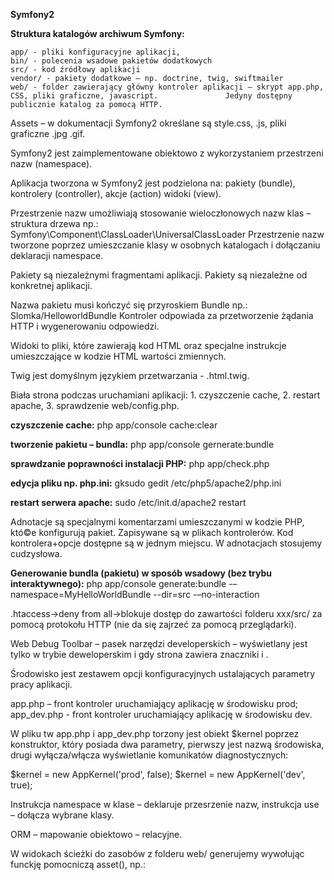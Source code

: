 <b>Symfony2

Struktura katalogów archiwum Symfony:</b>

	app/ - pliki konfiguracyjne aplikacji,
	bin/ - polecenia wsadowe pakietów dodatkowych
	src/ - kod źródłowy aplikacji
	vendor/ - pakiety dodatkowe – np. doctrine, twig, swiftmailer
	web/ - folder zawierający główny kontroler aplikacji – skrypt app.php, CSS, pliki graficzne, javascript. 		       Jedyny dostępny publicznie katalog za pomocą HTTP.

Assets – w dokumentacji Symfony2 określane są style.css, .js, pliki graficzne .jpg .gif.

Symfony2 jest zaimplementowane obiektowo z wykorzystaniem przestrzeni nazw (namespace).

Aplikacja tworzona w Symfony2 jest podzielona na:
	pakiety (bundle),
	kontrolery (controller),
	akcje (action)
	widoki (view).
	
Przestrzenie nazw umożliwiają stosowanie  wieloczłonowych nazw klas – struktura drzewa np.:
	Symfony\Component\ClassLoader\UniversalClassLoader
Przestrzenie nazw tworzone poprzez umieszczanie klasy w osobnych katalogach i dołączaniu deklaracji namespace.

Pakiety są niezależnymi fragmentami aplikacji. Pakiety są niezależne od konkretnej aplikacji. 

Nazwa pakietu musi kończyć się przyroskiem Bundle np.: Slomka/HelloworldBundle
Kontroler odpowiada za przetworzenie żądania HTTP i wygenerowaniu odpowiedzi.

Widoki to pliki, które zawierają kod HTML oraz specjalne instrukcje umieszczające w kodzie HTML wartości zmiennych. 

Twig jest domyślnym językiem przetwarzania - .html.twig.

Biała strona podczas uruchamiani aplikacji:
	1. czyszczenie cache,
	2. restart apache,
	3. sprawdzenie web/config.php.

<b>czyszczenie cache:</b>
php app/console cache:clear

<b>tworzenie pakietu – bundla:</b>
php app/console gernerate:bundle

<b>sprawdzanie poprawności instalacji PHP:</b>
php app/check.php

<b>edycja pliku np. php.ini:</b>
gksudo gedit /etc/php5/apache2/php.ini

<b>restart serwera apache:</b>
sudo /etc/init.d/apache2 restart

Adnotacje są specjalnymi komentarzami umieszczanymi w kodzie PHP, któ©e konfigurują pakiet. Zapisywane są w plikach kontrolerów. Kod kontrolera+opcje dostępne są w jednym miejscu. W adnotacjach stosujemy cudzysłowa.

<b>Generowanie bundla (pakietu) w sposób wsadowy (bez trybu interaktywnego):</b>
php app/console generate:bundle -–namespace=MyHelloWorldBundle --dir=src -–no-interaction

.htaccess->deny from all->blokuje dostęp do zawartości folderu xxx/src/ za pomocą protokołu HTTP (nie da się zajrzeć za pomocą przeglądarki).

Web Debug Toolbar – pasek narzędzi developerskich – wyświetlany jest tylko w trybie deweloperskim i gdy strona zawiera znaczniki <html> i <body>.

Środowisko jest zestawem opcji konfiguracyjnych ustalających parametry pracy aplikacji. 

app.php – front kontroler uruchamiający aplikację w środowisku prod;
app_dev.php - front kontroler uruchamiający aplikację w środowisku dev.

W pliku tw app.php i app_dev.php torzony jest obiekt $kernel poprzez konstruktor, który posiada dwa parametry, pierwszy jest nazwą środowiska, drugi wyłącza/włącza wyświetlanie komunikatów diagnostycznych:

$kernel = new AppKernel('prod', false);
$kernel = new AppKernel('dev', true);

Instrukcja namespace w klase – deklaruje przesrzenie nazw,
instrukcja use – dołącza wybrane klasy.

ORM – mapowanie obiektowo – relacyjne.

 W widokach ścieżki do zasobów z folderu web/ generujemy wywołując funckję pomocniczą asset(), np.:
<script src=”{{ asset('skrypt.js') }}”</script>


<b>kopiowanie zasobów .css, .js, .jpg z …/Resource/public do /web:</b>
php app/console assets:install web

<b>Tworzenie nowego projektu Symfony2 przykład:</b>
$ composer create-project symfony/framework-standard-edition /path/to/webroot/Symfony 2.1.x-dev


Instalacja NetBeans:
	1. Download strona netbeans.org
	2. Przechodzę do folderu Pobrane
	3. Wykonuję dwie komendy: chmod u+x netbeans-8.0-javase-linux.sh
	4. ./netbeans-8.0-javase-linux.sh

<b>Publikowanie zasobów w folderze web/:</b>
php app/console assets:install web

<b>Twig – załączanie dekoracji widoku akcji z folderu np. My/LoremBundle/Resource/views:</b>
{% extends ”MyLoremBundle::layout.html.twig” %}
{% block content %} //ustala treść któ©a zostanie umieszczona w 					  bloku
{% endblock %}

MyLoremBundle – nazwa pakietu
:: - pusta nazwa kontrolera (domyślnie pobierze z szablon z folderu views/ pakietu LoremBundle)
layout.html.twig – nazwa pakietu.


Domyślna nazwa widoków tworzona jest poprzez usunięcie przyrostka Action z nazwy metody i dodanie rozszerzenia .html.twig np.:

widok akcji dolorAction() kontrolera Ipsum
src/My/LoremBundle/Resources/views/Impus/dolor.html.twig

odwołanie do szablonu Twig (powyżej)odbywa się poprzez nazwę logiczną widoku:
MyLoremBundle:Ipsum:dolor.html.twig
[producent][pakiet][]Bundle:[kontroler]:[akcja].html.twig

Pakiet DoctrineFixturesBundle ułatwi a wypełnianie bazy danych na podstawie plików.

<b>Pobranie wszystkich pakietów wymienionych w katalogu [projekt]/deps:</b>
php bin/vendors install

<b>Usuwanie folder .git/ które zawierają historię pakietów:</b>
find vendor -name .git -type d -exec rm -fr {} \;

<b>Pakiety rejestrujemy w pliku [projekt]/app/AppKernel.php. np.:</b>
$bundles = array( 
... 
new Symfony\Bundle\DoctrineFixturesBundle\DoctrineFixturesBundle(), 
);

<b>Automatyczne ładowanie klas konfigurujemy w skrypcie [projekt]/app/autoload.php. np.:</b>
$loader->registerNamespaces(array( 
... 
'JMS' 		=> __DIR__.'/../vendor/bundles', 
'Doctrine\\Common\\DataFixtures' => __DIR__.'/../vendor/doctrine-fixtures/lib', 
'Doctrine\\Common' => __DIR__.'/../vendor/doctrine-common/lib', 
... 
));


W Symfony 2 klasę dostępu do bazy danych nazywamy modelem. <b>Generowanie klasy dostępu do bazy danych:</b>
php app/console generate:doctrine:entity

ścieżka do takiej klasy np.: src/My/FrontendBundle/Entity/Name.php

Metody get() służą do odczytu wartości właściwości, a metody set() — do ustalenia nowej wartości właściwości. Dostęp do właściwości prywatnych możliwy j est jedynie poprzez metod get() i set().

Rodzaje nazw logicznych: 
	 logiczne nazwy widoków (np. MyFrontendBundle:Default:index.html.twig), 
	 logiczne nazwy kontrolerów (np. MyFrontendBundle:Default:index), 
	 logiczne nazwy modeli (np. MyFrontendBundle:Name).

<b>Utworzenie tabeli w bazie (np. name według entity):</b>
php app/console doctrine:schema:update –force

</b>Wykonanie klasy wypełniającej tabelę danymi:</b>
php app/console doctrine:fixtures:load

<b>Usuwanie z systemu niepotrzebnych pakietów:</b>
sudo apt-get autoremove




<b>Doctrine2</b>
doctrine:schema:create 
doctrine:schema:drop (nie usuwa nieaktualnych już informacji np. zmiany nazwy tabeli).
doctrine:schema:update - uaktualnia strukturę bazy na podstawie plików z folderów Entity/. (lub polecenia odpowiednio php app/console doctrine:schema:drop i php app/console doctrine:schema:create).

Pierwsza komenda tworzy, druga usuwa, a trzecia uaktualnia bazę danych.

Konfiguracja bazy w pliku app/config/parameters.ini

Parametr --force zabezpiecza przed przypadkowym usunięciem ważnych danych.


<b>Wygenerowania pojedynczej klasy dostępu do bazy:</b>
php app/console generate:doctrine:entity

Struktura bazy danych aplikacji jest ustalona wyłącznie klasami z folderów Entity/.

Adnotacje: 
	@ORM\Table() 
	@ORM\Entity 
	oraz: 
	@ORM\Column(name="caption", type="string", length=255) odpowiadają za wygenerowanie odpowiedniego kodu 		SQL.
	
Do ustalenia nazwy tabeli bazy danych odpowiadającej danej klasie Entity służy adnotacja @Table.

Mamy klasę np. klasa src/My/FrontendBundle/Entity/Lorem.php:
	1. Dodajemy nową właściwość np. ipsum : 
	/** 
	* @var string $ipsum 
	* 
	* @ORM\Column(name="ipsum", type="string", length=255) 
	*/ 
	private $ipsum;
	2. Generujemy w klasie Lorem.php metody getIpsum() oraz setIpsum():
	php app/console doctrine:generate:entities My
	3. Uaktualniamy strukrutrę bazy danych:
	doctrine:schema:update –force
	Wartość DEFAULT definiujemy następująco: 
	private $imie = "jan";


Do pobrania wszystkich rekordów z bazy danych służy metoda findAll().

<b>Uruchamianie plików .sh:</b>
sh tworzenie-pustej-bazy-danych.sh

Klasy Entity podlegają mapowaniu na rekordy. Klasy Repository służą do wyszukiwania rekordów.

Operacje wykonywane na obiektach podczas uzyskiwania dostępu do bazy danych są nazywane zachowaniami (ang. behaviours). Najczęściej stosowanymi zachowaniami są: 
	timestampable — podczas zapisywania obiektu w bazie danych generowana jest data zapisu. 
	sluggable — podczas zapisywania obiektu w bazie danych generowany jest specjalny identyfikator slug, który 		    wykorzystujemy w przyjaznych adresach URL. 
	translatable — podczas odczytu rekordu z bazy danych dla wybranych kolumn wybierane są odpowiednie wersje 		       językowe.

Integrację biblioteki DoctrineExtensions w projekcie Symfony 2 ułatwia pakiet StofDoctrineExtensionsBundle. Pakiet StofDoctrineExtensionsBundle zawiera uproszczone mechanizmy konfiguracji zachowań: 
	tree, 
	translatable, 
	sluggable, 
	timestampable, 
	loggable.
